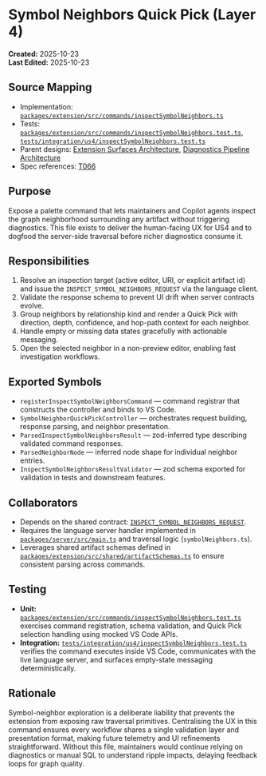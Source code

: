# Symbol Neighbors Quick Pick (Layer 4)

**Created:** 2025-10-23  
**Last Edited:** 2025-10-23

## Source Mapping
- Implementation: [`packages/extension/src/commands/inspectSymbolNeighbors.ts`](../../../packages/extension/src/commands/inspectSymbolNeighbors.ts)
- Tests: [`packages/extension/src/commands/inspectSymbolNeighbors.test.ts`](../../../packages/extension/src/commands/inspectSymbolNeighbors.test.ts), [`tests/integration/us4/inspectSymbolNeighbors.test.ts`](../../../tests/integration/us4/inspectSymbolNeighbors.test.ts)
- Parent designs: [Extension Surfaces Architecture](../../layer-3/extension-surfaces.mdmd.md), [Diagnostics Pipeline Architecture](../../layer-3/diagnostics-pipeline.mdmd.md)
- Spec references: [T066](../../../specs/001-link-aware-diagnostics/tasks.md)

## Purpose
Expose a palette command that lets maintainers and Copilot agents inspect the graph neighborhood surrounding any artifact without triggering diagnostics. This file exists to deliver the human-facing UX for US4 and to dogfood the server-side traversal before richer diagnostics consume it.

## Responsibilities
1. Resolve an inspection target (active editor, URI, or explicit artifact id) and issue the `INSPECT_SYMBOL_NEIGHBORS_REQUEST` via the language client.
2. Validate the response schema to prevent UI drift when server contracts evolve.
3. Group neighbors by relationship kind and render a Quick Pick with direction, depth, confidence, and hop-path context for each neighbor.
4. Handle empty or missing data states gracefully with actionable messaging.
5. Open the selected neighbor in a non-preview editor, enabling fast investigation workflows.

## Exported Symbols
- `registerInspectSymbolNeighborsCommand` — command registrar that constructs the controller and binds to VS Code.
- `SymbolNeighborQuickPickController` — orchestrates request building, response parsing, and neighbor presentation.
- `ParsedInspectSymbolNeighborsResult` — zod-inferred type describing validated command responses.
- `ParsedNeighborNode` — inferred node shape for individual neighbor entries.
- `InspectSymbolNeighborsResultValidator` — zod schema exported for validation in tests and downstream features.

## Collaborators
- Depends on the shared contract: [`INSPECT_SYMBOL_NEIGHBORS_REQUEST`](../../../packages/shared/src/contracts/symbols.ts).
- Requires the language server handler implemented in [`packages/server/src/main.ts`](../../../packages/server/src/main.ts) and traversal logic (`symbolNeighbors.ts`).
- Leverages shared artifact schemas defined in [`packages/extension/src/shared/artifactSchemas.ts`](../../../packages/extension/src/shared/artifactSchemas.ts) to ensure consistent parsing across commands.

## Testing
- **Unit:** [`packages/extension/src/commands/inspectSymbolNeighbors.test.ts`](../../../packages/extension/src/commands/inspectSymbolNeighbors.test.ts) exercises command registration, schema validation, and Quick Pick selection handling using mocked VS Code APIs.
- **Integration:** [`tests/integration/us4/inspectSymbolNeighbors.test.ts`](../../../tests/integration/us4/inspectSymbolNeighbors.test.ts) verifies the command executes inside VS Code, communicates with the live language server, and surfaces empty-state messaging deterministically.

## Rationale
Symbol-neighbor exploration is a deliberate liability that prevents the extension from exposing raw traversal primitives. Centralising the UX in this command ensures every workflow shares a single validation layer and presentation format, making future telemetry and UI refinements straightforward. Without this file, maintainers would continue relying on diagnostics or manual SQL to understand ripple impacts, delaying feedback loops for graph quality.
